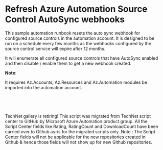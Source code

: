 ﻿Refresh Azure Automation Source Control AutoSync webhooks
=========================================================

            

This sample automation runbook resets the auto sync webhook for configured source controls in the automation account. It is designed to be run on a schedule every few months as the webhooks configured by the source control service will expire after 12 months.


It will enumerate all configured source controls that have AutoSync enabled and then disable / enable them to get a new webhook created.


**Note:**


It requires Az.Accounts, Az.Resources and Az.Automation modules be imported into the automation account.


 




 




        
    
TechNet gallery is retiring! This script was migrated from TechNet script center to GitHub by Microsoft Azure Automation product group. All the Script Center fields like Rating, RatingCount and DownloadCount have been carried over to Github as-is for the migrated scripts only. Note : The Script Center fields will not be applicable for the new repositories created in Github & hence those fields will not show up for new Github repositories.
